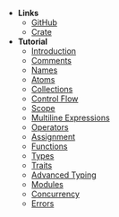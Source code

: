 - **Links**
  - [GitHub](https://github.com/kaki-lang)
  - [Crate](https://crates.io/crates/kaki)
- **Tutorial**
  - [Introduction](tutorial/introduction.md)
  - [Comments](tutorial/comments.md)
  - [Names](tutorial/names.md)
  - [Atoms](tutorial/atoms.md)
  - [Collections](tutorial/collections.md)
  - [Control Flow](tutorial/control-flow.md)
  - [Scope](tutorial/scope.md)
  - [Multiline Expressions](tutorial/multiline-expressions.md)
  - [Operators](tutorial/operators.md)
  - [Assignment](tutorial/assignment.md)
  - [Functions](tutorial/functions.md)
  - [Types](tutorial/types.md)
  - [Traits](tutorial/traits.md)
  - [Advanced Typing](tutorial/advanced-typing.md)
  - [Modules](tutorial/modules.md)
  - [Concurrency](tutorial/concurrency.md)
  - [Errors](tutorial/errors.md)
